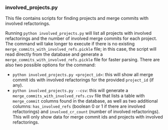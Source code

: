 ### involved_projects.py
This file contains scripts for finding projects and merge commits with involved refactorings.

Running `python involved_projects.py` will list all projects with involved refactorings and the number of involved merge commits for each project. The command will take longer to execute if there is no existing `merge_commits_with_involved_refs.pickle` file; in this case, the script will read directly from the database and generate a `merge_commits_with_involved_refs.pickle` file for faster parsing. There are also two possible options for the command:
* `python involved_projects.py <project_id>`: this will show all merge commit ids with involved refactorings for the provided `project_id` (if any).
* `python involved_projects.py --csv`: this will generate a `merge_commits_with_involved_refs.csv` file that lists a table with `merge_commit` columns found in the database, as well as two additional columns: `has_involved_refs` (boolean 0 or 1 if there are involved refactorings) and `involved_cr_count` (number of involved refactorings). This will only show data for merge commit ids and projects with involved refactorings.